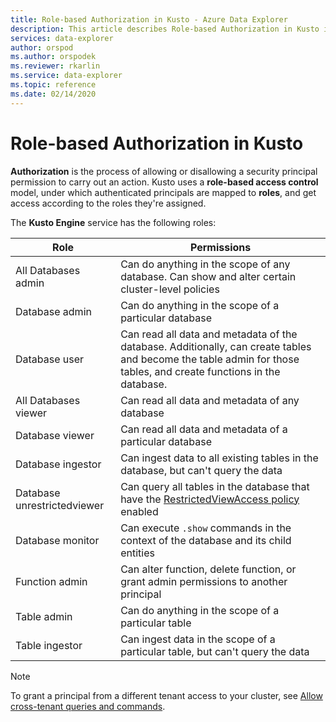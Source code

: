 ```yaml
---
title: Role-based Authorization in Kusto - Azure Data Explorer
description: This article describes Role-based Authorization in Kusto in Azure Data Explorer.
services: data-explorer
author: orspod
ms.author: orspodek
ms.reviewer: rkarlin
ms.service: data-explorer
ms.topic: reference
ms.date: 02/14/2020
---
```

# Role-based Authorization in Kusto

**Authorization** is the process of allowing or disallowing a security principal permission to carry out an action.
Kusto uses a **role-based access control** model, under which authenticated principals are mapped to **roles**, and get access according to the roles they're assigned.

The **Kusto Engine** service has the following roles:

|Role                       |Permissions                                                                                                                                                  |
|---------------------------|-------------------------------------------------------------------------------------------------------------------------------------------------------------|
|All Databases admin        |Can do anything in the scope of any database. Can show and alter certain cluster-level policies                                                               |
|Database admin             |Can do anything in the scope of a particular database                                                                                                         |
|Database user              |Can read all data and metadata of the database. Additionally, can create tables and become the table admin for those tables, and create functions in the database.|
|All Databases viewer       |Can read all data and metadata of any database                                                                                                               |
|Database viewer            |Can read all data and metadata of a particular database                                                                                                       |
|Database ingestor          |Can ingest data to all existing tables in the database, but can't query the data                                                                             |
|Database unrestrictedviewer|Can query all tables in the database that have the [RestrictedViewAccess policy](../restrictedviewaccess-policy.md) enabled                                |
|Database monitor           |Can execute `.show` commands in the context of the database and its child entities                                                                           |
|Function admin             |Can alter function, delete function, or grant admin permissions to another principal                                                                         |
|Table admin                |Can do anything in the scope of a particular table                                                                                                           |
|Table ingestor             |Can ingest data in the scope of a particular table, but can't query the data                                                                                 |

> [!NOTE]
> To grant a principal from a different tenant access to your cluster, see [Allow cross-tenant queries and commands](../../../cross-tenant-query-and-commands.md).